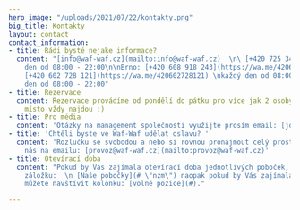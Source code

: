 ```yaml
---
hero_image: "/uploads/2021/07/22/kontakty.png"
big_title: Kontakty
layout: contact
contact_information:
- title: Rádi bysté nejake informace?
  content: "[info@waf-waf.cz](mailto:info@waf-waf.cz)  \n\ [+420 725 344 097](https://wa.me/420725344097)\n\nLetná: [+420 602 728 121](https://wa.me/420602728121) \nkaždý
    den od 08:00 - 22:00\n\nBrno: [+420 608 918 243](https://wa.me/420608918243) \nkaždý den od 08:00 - 22:00\n\nPalladium:
    [+420 602 728 121](https://wa.me/420602728121) \nkaždý den od 08:00 - 22:00\n\nPavlova: [+420 608 918 243](https://wa.me/420608918243) \nkaždý
    den od 08:00 - 22:00"
- title: Rezervace
  content: Rezervace provádíme od pondělí do pátku pro více jak 2 osoby, které u nás
    místo vždy najdou :)
- title: Pro média
  content: 'Otázky na management společnosti využijte prosím email: [jonas@waf-waf.cz](mailto:jonas@waf-waf.cz)'
- title: 'Chtěli byste ve Waf-Waf udělat oslavu? '
  content: 'Rozlučku se svobodou a nebo si rovnou pronajmout celý prostor? Kontaktujte
    nás na emailu: [provoz@waf-waf.cz](mailto:provoz@waf-waf.cz)'
- title: Otevírací doba
  content: "Pokud by Vás zajímala otevírací doba jednotlivých poboček, tak navštivte
    záložku:  \n [Naše pobočky](# \"nzm\") naopak pokud by Vás zajímala práce ve Waf-Waf
    můžete navštívit kolonku: [volné pozice](#)."

---
```

